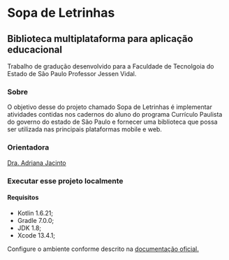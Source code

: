 # Sopa de Letrinhas

## Biblioteca multiplataforma para aplicação educacional

Trabalho de gradução desenvolvido para a Faculdade de Tecnolgoia do Estado de São Paulo Professor Jessen Vidal.

### Sobre
O objetivo desse do projeto chamado Sopa de Letrinhas é implementar atividades contidas nos cadernos do aluno do programa Currículo Paulista do governo do estado de São Paulo e fornecer uma biblioteca que possa ser utilizada nas principais plataformas mobile e web.

### Orientadora
[Dra. Adriana Jacinto](http://buscatextual.cnpq.br/buscatextual/visualizacv.do;jsessionid=5FCC48A617B56239C9D823092AADD2B1.buscatextual_3)

### Executar esse projeto localmente

#### Requisitos
- Kotlin 1.6.21;
- Gradle 7.0.0;
- JDK 1.8;
- Xcode 13.4.1;

Configure o ambiente conforme descrito na [documentação oficial.](https://kotlinlang.org/docs/multiplatform-mobile-setup.html)

